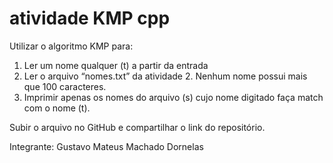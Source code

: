 # atividade KMP cpp

Utilizar o algoritmo KMP para:

1. Ler um nome qualquer (t) a partir da entrada
2. Ler o arquivo “nomes.txt” da atividade 2. Nenhum nome possui mais que 100 caracteres.
3. Imprimir apenas os nomes do arquivo (s) cujo nome digitado faça match com o nome (t).

Subir o arquivo no GitHub e compartilhar o link do repositório.

Integrante: Gustavo Mateus Machado Dornelas
